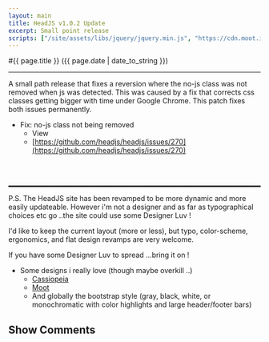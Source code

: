 ```yaml
---
layout: main
title: HeadJS v1.0.2 Update
excerpt: Small point release
scripts: ["/site/assets/libs/jquery/jquery.min.js", "https://cdn.moot.it/latest/moot.min.js", "/site/assets/js/comments.min.js"]
---
```


#{{ page.title }} ({{ page.date | date_to_string }})

<hr />

A small path release that fixes a reversion where the no-js class was not removed when js was detected. This was caused by a fix that corrects css classes getting bigger with time under Google Chrome. This patch fixes both issues permanently.

- Fix: no-js class not being removed
  - View
  - [https://github.com/headjs/headjs/issues/270](https://github.com/headjs/headjs/issues/270)


<br/><br/>
<hr style="border: thin dashed" />

P.S. The HeadJS site has been revamped to be more dynamic and more easily updateable. However i'm not a designer and as far as typographical choices etc go ..the site could use some Designer Luv !

I'd like to keep the current layout (more or less), but typo, color-scheme, ergonomics, and flat design revamps are very welcome.

If you have some Designer Luv to spread ...bring it on !

- Some designs i really love (though maybe overkill ..)
  - [Cassiopeia](http://themes.roussounelosweb.gr/cassiopeia)
  - [Moot](https://moot.it/)
  - And globally the bootstrap style (gray, black, white, or monochromatic with color highlights and large header/footer bars)


<div onclick="blog.loadComments(this, 'posts/release/1.0.2', 'Leave a comment')" style="cursor: pointer;">
    <h2>Show Comments</h2>
</div>
<div id="moot">&nbsp;</div>